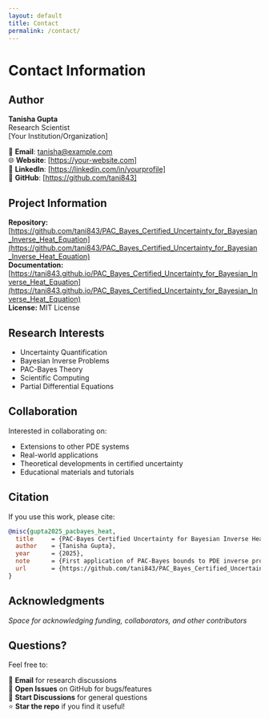 ```yaml
---
layout: default
title: Contact
permalink: /contact/
---
```


# Contact Information

## Author

**Tanisha Gupta**  
Research Scientist  
[Your Institution/Organization]

📧 **Email**: tanisha@example.com  
🌐 **Website**: [https://your-website.com]  
📱 **LinkedIn**: [https://linkedin.com/in/yourprofile]  
🐙 **GitHub**: [https://github.com/tani843]

## Project Information

**Repository:** [https://github.com/tani843/PAC_Bayes_Certified_Uncertainty_for_Bayesian_Inverse_Heat_Equation](https://github.com/tani843/PAC_Bayes_Certified_Uncertainty_for_Bayesian_Inverse_Heat_Equation)  
**Documentation:** [https://tani843.github.io/PAC_Bayes_Certified_Uncertainty_for_Bayesian_Inverse_Heat_Equation](https://tani843.github.io/PAC_Bayes_Certified_Uncertainty_for_Bayesian_Inverse_Heat_Equation)  
**License:** MIT License

## Research Interests

- Uncertainty Quantification
- Bayesian Inverse Problems  
- PAC-Bayes Theory
- Scientific Computing
- Partial Differential Equations

## Collaboration

Interested in collaborating on:

- Extensions to other PDE systems
- Real-world applications
- Theoretical developments in certified uncertainty
- Educational materials and tutorials

## Citation

If you use this work, please cite:

```bibtex
@misc{gupta2025_pacbayes_heat,
  title     = {PAC-Bayes Certified Uncertainty for Bayesian Inverse Heat Equation},
  author    = {Tanisha Gupta},
  year      = {2025},
  note      = {First application of PAC-Bayes bounds to PDE inverse problems},
  url       = {https://github.com/tani843/PAC_Bayes_Certified_Uncertainty_for_Bayesian_Inverse_Heat_Equation}
}
```

## Acknowledgments

*Space for acknowledging funding, collaborators, and other contributors*

## Questions?

Feel free to:

📧 **Email** for research discussions  
🐛 **Open Issues** on GitHub for bugs/features  
💬 **Start Discussions** for general questions  
⭐ **Star the repo** if you find it useful!